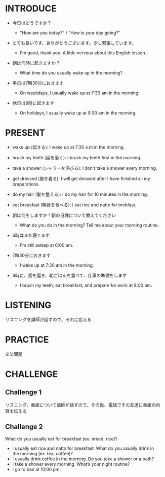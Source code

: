 # INTRODUCE
- 今日はどうですか？
  - "How are you today?" / "How is your day going?"
- とても良いです。ありがとうございます。少し緊張しています。
  - I'm good, thank you. A little nervous about this English lesson.

- 朝は何時に起きますか？
  - What time do you usually wake up in the morning?
- 平日は7時30分におきます
  - On weekdays, I usually wake up at 7:30 am in the morning.
- 休日は9時に起きます
  - On holidays, I usually wake up at 9:00 am in the morning.

# PRESENT
- wake up (起きる): I wake up at 7:30 a.m in the morning.
- brush my teeth (歯を磨く): I brush my teeth first in the morning.
- take a shower (シャワーを浴びる): I don't take a shower every morning.
- get dressed (服を着る): I will get dressed after I have finished all my preparations.
- do my hair (髪を整える): I do my hair for 10 minutes in the morning.
- eat breakfast (朝食を食べる): I eat rice and natto for brekfast.

- 朝は何をしますか？朝の日課について教えてください
  - What do you do in the morning? Tell me about your morning routine.
- 6時はまだ寝てます
  - I'm still asleep at 6:00 am.
- 7時30分におきます
  - I wake up at 7:30 am in the morning.
- 8時に、歯を磨き、朝ごはんを食べて、仕事の準備をします
  - I brush my teeth, eat breakfast, and prepare for work at 8:00 am.

# LISTENING
リスニングを講師が話すので、それに応える

# PRACTICE
文法問題

# CHALLENGE
## Challenge 1
リスニング。番組について講師が話すので、その後、電話でその友達に番組の内容を伝える

## Challenge 2
What do you usually eat for breakfast (ex. bread, rice)?
- I usually eat rice and natto for breakfast.
What do you usually drink in the morning (ex. tea, coffee)?
- I usually drink coffee in the morning.
Do you take a shower or a bath?
- I take a shower every morning.
What’s your night routine?
- I go to bed at 10:00 pm.
